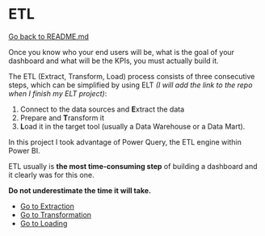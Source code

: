 # ETL

[Go back to README.md](README.md)

Once you know who your end users will be, what is the goal of your dashboard and what will be the KPIs, you must actually build it.

The ETL (Extract, Transform, Load) process consists of three consecutive steps, which can be simplified by using ELT _(I will add the link to the repo when I finish my ELT project)_:

1. Connect to the data sources and **E**xtract the data
2. Prepare and **T**ransform it
3. **L**oad it in the target tool (usually a Data Warehouse or a Data Mart).

In this project I took advantage of Power Query, the ETL engine within Power BI.

ETL usually is **the most time-consuming step** of building a dashboard and it clearly was for this one.

**Do not underestimate the time it will take.**


- [Go to Extraction](/Markdown%20files/extraction.md)
- [Go to Transformation](/Markdown%20files/transformation.md)
- [Go to Loading](/Markdown%20files/loading.md)